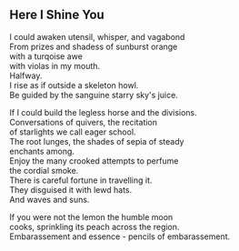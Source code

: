 Here I Shine You
----------------
I could awaken utensil, whisper, and vagabond  
From prizes and shadess of sunburst orange  
with a turqoise awe  
with violas in my mouth.  
Halfway.  
I rise as if outside a skeleton howl.  
Be guided by the sanguine starry sky's juice.  
  
If I could build the legless horse and the divisions.  
Conversations of quivers, the recitation  
of starlights we call eager school.  
The root lunges, the shades of sepia of steady  
enchants among.  
Enjoy the many crooked attempts to perfume  
the cordial smoke.  
There is careful fortune in travelling it.  
They disguised it with lewd hats.  
And waves and suns.  
  
If you were not the lemon the humble moon  
cooks, sprinkling its peach across the region.  
Embarassement and essence - pencils of embarassement.  
